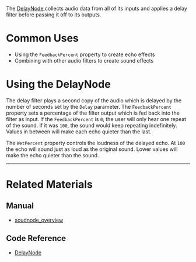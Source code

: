 The [ DelayNode ](https://github.com/ZilchEngine/ZilchDocs/blob/master/code_reference/class_reference/delaynode.md) collects audio data from all of its inputs and applies a delay filter before passing it off to its outputs. 

 # Common Uses

- Using the `FeedbackPercent` property to create echo effects
- Combining with other audio filters to create sound effects

 # Using the DelayNode

The delay filter plays a second copy of the audio which is delayed by the number of seconds set by the `Delay` parameter. The `FeedbackPercent` property sets a percentage of the filter output which is fed back into the filter as input. If the `FeedbackPercent` is `0`, the user will only hear one repeat of the sound. If it was `100`, the sound would keep repeating indefinitely. Values in between will make each echo quieter than the last.

The `WetPercent` property controls the loudness of the delayed echo. At `100` the echo will sound just as loud as the original sound. Lower values will make the echo quieter than the sound.

---
 # Related Materials
 ## Manual
- [soudnode_overview](https://github.com/ZilchEngine/ZilchDocs/blob/master/zilch_editor_documentation/zilchmanual/audio/soundnode/soudnode_overview.md)

 ## Code Reference
- [ DelayNode ](https://github.com/ZilchEngine/ZilchDocs/blob/master/code_reference/class_reference/delaynode.md) 

 